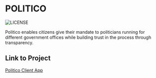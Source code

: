 # POLITICO

![LICENSE](https://img.shields.io/badge/license-MIT-yellowgreen.svg)

Politico enables citizens give their mandate to politicians running for different government offices
while building trust in the process through transparency.

## Link to Project

[Politico Client App](https://davidodari.github.io/Politico-Client/UI/index.html)